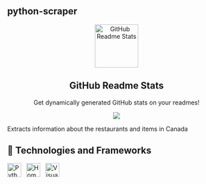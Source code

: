 ## python-scraper
<p align="center">
 <img width="100px" src="https://res.cloudinary.com/anuraghazra/image/upload/v1594908242/logo_ccswme.svg" align="center" alt="GitHub Readme Stats" />
 <h2 align="center">GitHub Readme Stats</h2>
 <p align="center">Get dynamically generated GitHub stats on your readmes!</p>
</p>
<p align="center">
  <img src="https://img.shields.io/badge/Supported%20by-VS%20Code%20Power%20User%20%E2%86%92-gray.svg?colorA=655BE1&colorB=4F44D6&style=for-the-badge"/>
</p>

Extracts information about the restaurants and items in Canada

## 🌱 Technologies and Frameworks
<p>
    <!-- Python -->
    <img src="https://img.shields.io/badge/Python-3776ab?flat=plastic&logo=python&logoColor=white" height="32" alt="Python" />
    &nbsp;
    <!-- Homebrew -->
    <img src="https://img.shields.io/badge/Homebrew-fbb040?flat=plastic&logo=homebrew&logoColor=white" height="32" alt="Homebrew" />
    &nbsp;
    <!-- Visual Studio Code -->
    <img src="https://img.shields.io/badge/Visual%20Studio%20Code-007acc?flat=plastic&logo=visual%20studio%20code&logoColor=white" height="32" alt="Visual Studio Code" />
    &nbsp;
</p>

